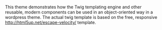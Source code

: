

This theme demonstrates how the Twig templating engine and other reusable, modern components can be used in an object-oriented way in a wordpress theme. The actual twig template is based on the free, responsive http://html5up.net/escape-velocity/ template.
